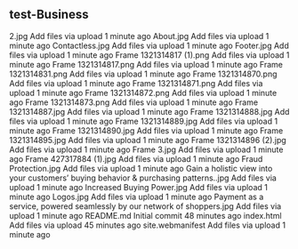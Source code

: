## test-Business
2.jpg
Add files via upload
1 minute ago
About.jpg
Add files via upload
1 minute ago
Contactless.jpg
Add files via upload
1 minute ago
Footer.jpg
Add files via upload
1 minute ago
Frame 1321314817 (1).png
Add files via upload
1 minute ago
Frame 1321314817.png
Add files via upload
1 minute ago
Frame 1321314831.png
Add files via upload
1 minute ago
Frame 1321314870.png
Add files via upload
1 minute ago
Frame 1321314871.png
Add files via upload
1 minute ago
Frame 1321314872.png
Add files via upload
1 minute ago
Frame 1321314873.png
Add files via upload
1 minute ago
Frame 1321314887.jpg
Add files via upload
1 minute ago
Frame 1321314888.jpg
Add files via upload
1 minute ago
Frame 1321314889.jpg
Add files via upload
1 minute ago
Frame 1321314890.jpg
Add files via upload
1 minute ago
Frame 1321314895.jpg
Add files via upload
1 minute ago
Frame 1321314896 (2).jpg
Add files via upload
1 minute ago
Frame 3.jpg
Add files via upload
1 minute ago
Frame 427317884 (1).jpg
Add files via upload
1 minute ago
Fraud Protection.jpg
Add files via upload
1 minute ago
Gain a holistic view into your customers’ buying behavior & purchasing patterns..jpg
Add files via upload
1 minute ago
Increased Buying Power.jpg
Add files via upload
1 minute ago
Logos.jpg
Add files via upload
1 minute ago
Payment as a service, powered seamlessly by our network of shoppers.jpg
Add files via upload
1 minute ago
README.md
Initial commit
48 minutes ago
index.html
Add files via upload
45 minutes ago
site.webmanifest
Add files via upload
1 minute ago
